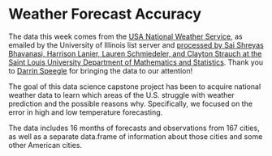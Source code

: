 # Weather Forecast Accuracy

The data this week comes from the [USA National Weather Service](https://www.weather.gov/), as emailed by the University of Illinois list server and [processed by Sai Shreyas Bhavanasi, Harrison Lanier, Lauren Schmiedeler, and Clayton Strauch at the Saint Louis University Department of Mathematics and Statistics](https://github.com/speegled/weather_forecasts). Thank you to [Darrin Speegle](https://github.com/speegled) for bringing the data to our attention!

The goal of this data science capstone project has been to acquire national weather data to learn which areas of the U.S. struggle with weather prediction and the possible reasons why. Specifically, we focused on the error in high and low temperature forecasting.

The data includes 16 months of forecasts and observations from 167 cities, as well as a separate data.frame of information about those cities and some other American cities.
